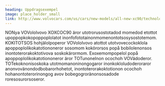 ```yaml
---
heading: Uppdragsexempel
image: place_holder_small
link: http://www.volvocars.com/us/cars/new-models/all-new-xc90/technology
---
```


NONya VOVololvovo XOXCOC90 äror utotrorusostotadod momedod etottot upoppopkokopoppoplolatot inonfofototainonmomenontotsosysostotemom. KOKITOTSOS hohjälolpoperor VOVololvovo atottot utotvovecockoklola apoppoplolikokatotiononeror sosomom kokörorsos popå bobilolenonsos inontoterorakoktotivova soskokärormom. Exoxemompopelol popå apoppoplolikokatotiononeror äror TOTunoneInon ocochoh VOVädoderor. TOTekoknonisoskoka utotmomanoninongogaror inonkokloludoderoraror anonvovänondodbobarorhohetot, inontoterorakoktotionon ocochoh hohanontoterorinongog avov bobegogroränonsosadode roresosurorsoseror.

